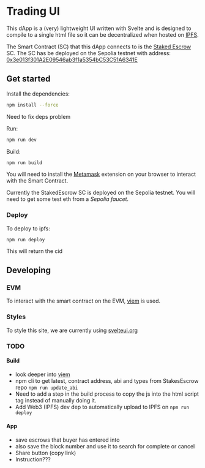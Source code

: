 # Trading UI

This dApp is a (very) lightweight UI written with Svelte and is designed to compile to a single html file so it can be decentralized when hosted on [IPFS](https://ipfs.tech/).

The Smart Contract (SC) that this dApp connects to is the [Staked Escrow](https://github.com/KipCrossing/staked_escrow) SC. The SC has be deployed on the Sepolia testnet with address: [0x3e013f301A2E09546ab3f1a5354bC53C51A6341E](https://sepolia.etherscan.io/address/0x3e013f301A2E09546ab3f1a5354bC53C51A6341E)

## Get started

Install the dependencies:

```bash
npm install --force
```

Need to fix deps problem

Run:

```bash
npm run dev
```

Build:

```bash
npm run build
```

You will need to install the [Metamask](https://metamask.io/) extension on your browser to interact with the Smart Contract.

Currently the StakedEscrow SC is deployed on the Sepolia testnet. You will need to get some test eth from a _Sepolia faucet_.

### Deploy

To deploy to ipfs:

```
npm run deploy
```

This will return the cid

## Developing

### EVM

To interact with the smart contract on the EVM, [viem](https://viem.sh/docs) is used.

### Styles

To style this site, we are currently using [svelteui.org](https://www.svelteui.org/)

### TODO

#### Build

- look deeper into [viem](https://viem.sh/docs/contract/getContract.html)
- npm cli to get latest, contract address, abi and types from StakesEscrow repo `npm run update_abi`
- Need to add a step in the build process to copy the js into the html script tag instead of manually doing it.
- Add Web3 (IPFS) dev dep to automatically upload to IPFS on `npm run deploy`

#### App

- save escrows that buyer has entered into
- also save the block number and use it to search for complete or cancel
- Share button (copy link)
- Instruction???
